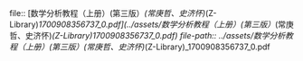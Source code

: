 file:: [数学分析教程（上册）(第三版）_(常庚哲、史济怀)_(Z-Library)_1700908356737_0.pdf](../assets/数学分析教程（上册）(第三版）_(常庚哲、史济怀)_(Z-Library)_1700908356737_0.pdf)
file-path:: ../assets/数学分析教程（上册）(第三版）_(常庚哲、史济怀)_(Z-Library)_1700908356737_0.pdf
